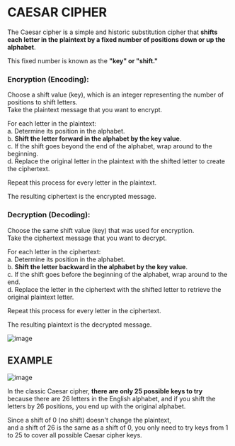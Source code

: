 # CAESAR CIPHER
The Caesar cipher is a simple and historic substitution cipher that **shifts each letter in the plaintext by a fixed number of positions down or up the alphabet**. 

This fixed number is known as the **"key" or "shift."**

### Encryption (Encoding):

Choose a shift value (key), which is an integer representing the number of positions to shift letters. <br>
Take the plaintext message that you want to encrypt.

For each letter in the plaintext: <br>
a. Determine its position in the alphabet. <br>
b. **Shift the letter forward in the alphabet by the key value**. <br>
c. If the shift goes beyond the end of the alphabet, wrap around to the beginning. <br>
d. Replace the original letter in the plaintext with the shifted letter to create the ciphertext.

Repeat this process for every letter in the plaintext. <br>

The resulting ciphertext is the encrypted message.

### Decryption (Decoding):

Choose the same shift value (key) that was used for encryption. <br>
Take the ciphertext message that you want to decrypt.

For each letter in the ciphertext: <br>
a. Determine its position in the alphabet. <br>
b. **Shift the letter backward in the alphabet by the key value**. <br>
c. If the shift goes before the beginning of the alphabet, wrap around to the end. <br>
d. Replace the letter in the ciphertext with the shifted letter to retrieve the original plaintext letter. <br>

Repeat this process for every letter in the ciphertext.

The resulting plaintext is the decrypted message.

![image](https://github.com/JashandeepSidhu712/Cryptography/assets/117754690/cc3cc8eb-f98e-4592-922f-71d4b452e5db)


## EXAMPLE

![image](https://github.com/JashandeepSidhu712/Cryptography/assets/117754690/07da2516-773d-4074-8a88-28a707fc1c57)

In the classic Caesar cipher, **there are only 25 possible keys to try** <br>
because there are 26 letters in the English alphabet, and if you shift the letters by 26 positions, you end up with the original alphabet. 

Since a shift of 0 (no shift) doesn't change the plaintext, <br>
and a shift of 26 is the same as a shift of 0, you only need to try keys from 1 to 25 to cover all possible Caesar cipher keys.


